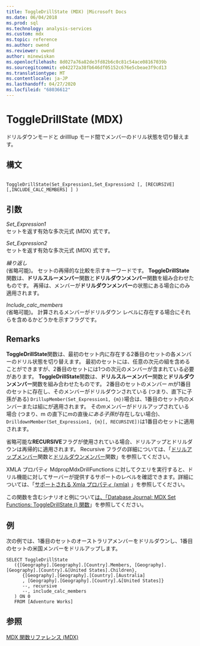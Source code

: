 ```yaml
---
title: ToggleDrillState (MDX) |Microsoft Docs
ms.date: 06/04/2018
ms.prod: sql
ms.technology: analysis-services
ms.custom: mdx
ms.topic: reference
ms.author: owend
ms.reviewer: owend
author: minewiskan
ms.openlocfilehash: 8d027a76a82de3fd82b6c0c81c54ace08167039b
ms.sourcegitcommit: e042272a38fb646df05152c676e5cbeae3f9cd13
ms.translationtype: MT
ms.contentlocale: ja-JP
ms.lasthandoff: 04/27/2020
ms.locfileid: "68036612"
---
```

# <a name="toggledrillstate-mdx"></a>ToggleDrillState (MDX)


  ドリルダウンモードと drillllup モード間でメンバーのドリル状態を切り替えます。  
  
## <a name="syntax"></a>構文  
  
```  
  
ToggleDrillState(Set_Expression1,Set_Expression2 [, [RECURSIVE] [,INCLUDE_CALC_MEMBERS] ] )  
```  
  
## <a name="arguments"></a>引数  
 *Set_Expression1*  
 セットを返す有効な多次元式 (MDX) 式です。  
  
 *Set_Expression2*  
 セットを返す有効な多次元式 (MDX) 式です。  
  
 *繰り返し*  
 (省略可能)。 セットの再帰的な比較を示すキーワードです。 **ToggleDrillState**関数は、**ドリルスルーメンバー**関数と**ドリルダウンメンバー**関数を組み合わせたものです。 再帰は、メンバーが**ドリルダウンメンバー**の状態にある場合にのみ適用されます。  
  
 *Include_calc_members*  
 (省略可能)。 計算されるメンバーがドリルダウン レベルに存在する場合にそれらを含めるかどうかを示すフラグです。  
  
## <a name="remarks"></a>Remarks  
 **ToggleDrillState**関数は、最初のセット内に存在する2番目のセットの各メンバーのドリル状態を切り替えます。 最初のセットには、任意の次元の組を含めることができますが、2番目のセットには1つの次元のメンバーが含まれている必要があります。 **ToggleDrillState**関数は、**ドリルスルーメンバー**関数と**ドリルダウンメンバー**関数を組み合わせたものです。 2番目のセットのメンバー *m*が1番目のセットに存在し、そのメンバーがドリルダウンされている (つまり、直下に子孫がある) `DrillupMember(Set_Expression1, {m})`場合は、1番目のセット内のメンバーまたは組にが適用されます。 その*m*メンバーがドリルアップされている場合 (つまり、m の直下に*m*の直後*にある子孫*が存在しない場合)、 `DrilldownMember(Set_Expression1, {m}[, RECURSIVE])`は1番目のセットに適用されます。  
  
 省略可能な**RECURSIVE**フラグが使用されている場合、ドリルアップとドリルダウンは再帰的に適用されます。 Recursive フラグの詳細については、「[ドリルアップメンバー](../mdx/drillupmember-mdx.md)関数と[ドリルダウンメンバー](../mdx/drilldownmember-mdx.md)関数」を参照してください。  
  
 XMLA プロパティ MdpropMdxDrillFunctions に対してクエリを実行すると、ドリル機能に対してサーバーが提供するサポートのレベルを確認できます。詳細については、「[サポートされる Xmla プロパティ &#40;xmla&#41;](https://docs.microsoft.com/bi-reference/xmla/xml-elements-properties/propertylist-element-supported-xmla-properties) 」を参照してください。  
  
 この関数を含むシナリオと例について[は、「Database Journal: MDX Set Functions: ToggleDrillState () 関数](https://go.microsoft.com/fwlink/?LinkId=517759)」を参照してください。  
  
## <a name="example"></a>例  
 次の例では、1番目のセットのオーストラリアメンバーをドリルダウンし、1番目のセットの米国メンバーをドリルアップします。  
  
```  
SELECT ToggleDrillState  
   ({[Geography].[Geography].[Country].Members, [Geography].[Geography].[Country].&[United States].Children},  
      {[Geography].[Geography].[Country].[Australia]  
      , [Geography].[Geography].[Country].&[United States]}  
      --, recursive  
      --, include_calc_members  
   ) ON 0  
   FROM [Adventure Works]  
```  
  
## <a name="see-also"></a>参照  
 [MDX 関数リファレンス &#40;MDX&#41;](../mdx/mdx-function-reference-mdx.md)  
  
  
